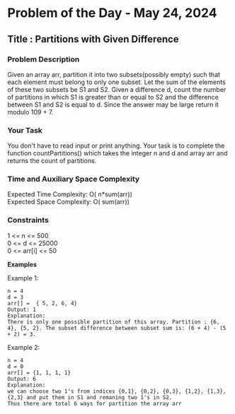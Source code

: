 # Problem of the Day - May 24, 2024

## Title : Partitions with Given Difference

### Problem Description

Given an array arr, partition it into two subsets(possibly empty) such that each element must belong to only one subset. Let the sum of the elements of these two subsets be S1 and S2. 
Given a difference d, count the number of partitions in which S1 is greater than or equal to S2 and the difference between S1 and S2 is equal to d. Since the answer may be large return it modulo 109 + 7.

### Your Task

You don't have to read input or print anything. Your task is to complete the function countPartitions() which takes the integer n and d and array arr and returns the count of partitions.

### Time and Auxiliary Space Complexity

Expected Time Complexity: O( n*sum(arr)) \
Expected Space Complexity: O( sum(arr))

### Constraints

1 <= n <= 500 \
0 <= d  <= 25000 \
0 <= arr[i] <= 50 

**Examples**

Example 1:
```
n = 4
d = 3
arr[] =  { 5, 2, 6, 4}
Output: 1
Explanation:
There is only one possible partition of this array. Partition : {6, 4}, {5, 2}. The subset difference between subset sum is: (6 + 4) - (5 + 2) = 3.

```

Example 2:
```
n = 4
d = 0 
arr[] = {1, 1, 1, 1} 
Output: 6 
Explanation:
we can choose two 1's from indices {0,1}, {0,2}, {0,3}, {1,2}, {1,3}, {2,3} and put them in S1 and remaning two 1's in S2.
Thus there are total 6 ways for partition the array arr

```
